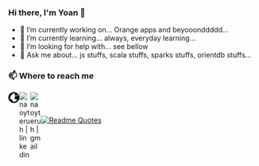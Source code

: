 ### Hi there, I'm Yoan 👋

- 🔭 I’m currently working on... Orange apps and beyooonddddd...
- 🌱 I’m currently learning... always, everyday learning...
- 🤔 I’m looking for help with... see bellow
- 💬 Ask me about... js stuffs, scala stuffs, sparks stuffs, orientdb stuffs...

### 📫 Where to reach me

[<img align="left" alt="naoyteruh | github" width="22px" src="https://raw.githubusercontent.com/iconic/open-iconic/master/svg/globe.svg" />][github]
[<img align="left" alt="naoyteruh | linkedin" width="22px" src="https://cdn.jsdelivr.net/npm/simple-icons@v3/icons/linkedin.svg" />][linkedin]
[<img align="left" alt="naoyteruh | gmail" width="22px" src="https://cdn.jsdelivr.net/npm/simple-icons@v3/icons/google.svg" />][gmail]
  
[github]: https://github.com/naoyteruh/naoyteruh/issues
[linkedin]: https://www.linkedin.com/in/yoan-huret-55b7b6a2/
[gmail]: mailto:naoy.teruh@gmail.com

<br/>
<br/>

<!--
[<img align="left" alt="naoyteruh | me" width="22px" src="https://raw.githubusercontent.com/iconic/open-iconic/master/svg/globe.svg" />][website]
[<img align="left" alt="naoyteruh | youTube" width="22px" src="https://cdn.jsdelivr.net/npm/simple-icons@v3/icons/youtube.svg" />][youtube]
[<img align="left" alt="naoyteruh | twitter" width="22px" src="https://cdn.jsdelivr.net/npm/simple-icons@v3/icons/twitter.svg" />][twitter]
[<img align="left" alt="naoyteruh | instagram" width="22px" src="https://cdn.jsdelivr.net/npm/simple-icons@v3/icons/instagram.svg" />][instagram]
[website]: https://www.naoyteruh.me/
[twitter]: https://twitter.com/naoyteruh
[youtube]: https://www.youtube.com/channel/
[instagram]: https://www.instagram.com/
-->

<!--
- 👯 I’m looking to collaborate on... 
- 😄 Pronouns: ...
- ⚡ Fun fact: ...
-->


[![Readme Quotes](https://quotes-github-readme.vercel.app/api?type=horizontal&theme=dark)](https://github.com/piyushsuthar/github-readme-quotes)
